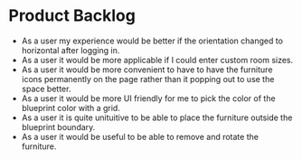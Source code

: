 # Product Backlog

- As a user my experience would be better if the orientation changed to horizontal after logging in.
- As a user it would be more applicable if I could enter custom room sizes.
- As a user it would be more convenient to have to have the furniture icons permanently on the page rather than it popping out to use the space better.
- As a user it would be more UI friendly for me to pick the color of the blueprint color with a grid.
- As a user it is quite unituitive to be able to place the furniture outside the blueprint boundary.
- As a user it would be useful to be able to remove and rotate the furniture.
